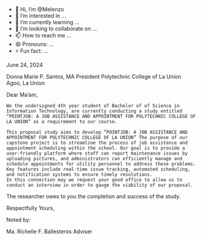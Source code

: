 - 👋 Hi, I’m @Melenzo
- 👀 I’m interested in ...
- 🌱 I’m currently learning ...
- 💞️ I’m looking to collaborate on ...
- 📫 How to reach me ...
- 😄 Pronouns: ...
- ⚡ Fun fact: ...

<!---
Melenzo/Melenzo is a ✨ special ✨ repository because its `README.md` (this file) appears on your GitHub profile.
You can click the Preview link to take a look at your changes.
--->
June 24, 2024

Donna Marie P. Santos, MA
President
Polytechnic College of La Union
Agoo, La Union


Dear Ma’am,

	We the undersigned 4th year student of Bachelor of of Science in Information Technology, are currently conducting a study entitled “POINTJOB: A JOB ASSISTANCE AND APPOINTMENT FOR POLYTECHNIC COLLEGE OF LA UNION“ as a requirement to our course.

	This proposal study aims to develop “POINTJOB: A JOB ASSISTANCE AND APPOINTMENT FOR POLYTECHNIC COLLEGE OF LA UNION” The purpose of our capstone project is to streamline the process of job assistance and appointment scheduling within the school. Our goal is to provide a user-friendly platform where staff can report maintenance issues by uploading pictures, and administrators can efficiently manage and schedule appointments for utility personnel to address these problems. Key features include real-time issue tracking, automated scheduling, and notification systems to ensure timely resolutions.
	In this connection may we request your good office to allow us to conduct an interview in order to gauge the viability of our proposal.

The researcher owes to you the completion and success of the study.


Respectfully Yours,






Noted by:



Ma. Richelle F. Ballesteros
  Adviser
